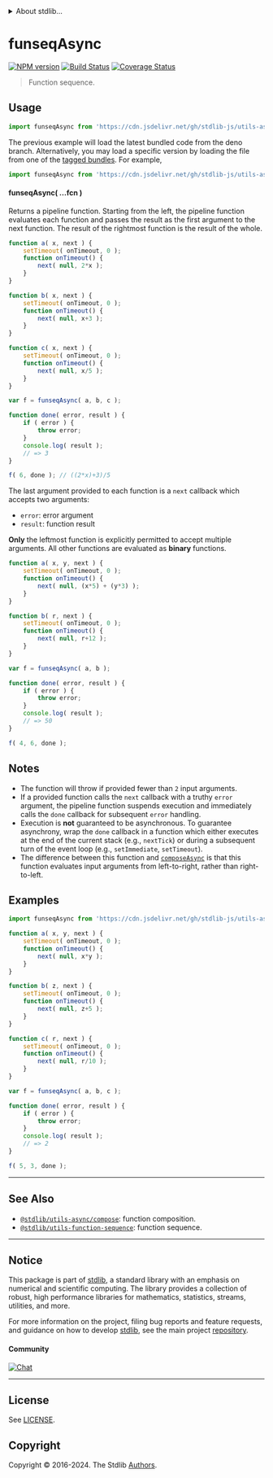 <!--

@license Apache-2.0

Copyright (c) 2018 The Stdlib Authors.

Licensed under the Apache License, Version 2.0 (the "License");
you may not use this file except in compliance with the License.
You may obtain a copy of the License at

   http://www.apache.org/licenses/LICENSE-2.0

Unless required by applicable law or agreed to in writing, software
distributed under the License is distributed on an "AS IS" BASIS,
WITHOUT WARRANTIES OR CONDITIONS OF ANY KIND, either express or implied.
See the License for the specific language governing permissions and
limitations under the License.

-->


<details>
  <summary>
    About stdlib...
  </summary>
  <p>We believe in a future in which the web is a preferred environment for numerical computation. To help realize this future, we've built stdlib. stdlib is a standard library, with an emphasis on numerical and scientific computation, written in JavaScript (and C) for execution in browsers and in Node.js.</p>
  <p>The library is fully decomposable, being architected in such a way that you can swap out and mix and match APIs and functionality to cater to your exact preferences and use cases.</p>
  <p>When you use stdlib, you can be absolutely certain that you are using the most thorough, rigorous, well-written, studied, documented, tested, measured, and high-quality code out there.</p>
  <p>To join us in bringing numerical computing to the web, get started by checking us out on <a href="https://github.com/stdlib-js/stdlib">GitHub</a>, and please consider <a href="https://opencollective.com/stdlib">financially supporting stdlib</a>. We greatly appreciate your continued support!</p>
</details>

# funseqAsync

[![NPM version][npm-image]][npm-url] [![Build Status][test-image]][test-url] [![Coverage Status][coverage-image]][coverage-url] <!-- [![dependencies][dependencies-image]][dependencies-url] -->

> Function sequence.

<!-- Section to include introductory text. Make sure to keep an empty line after the intro `section` element and another before the `/section` close. -->

<section class="intro">

</section>

<!-- /.intro -->

<!-- Package usage documentation. -->



<section class="usage">

## Usage

```javascript
import funseqAsync from 'https://cdn.jsdelivr.net/gh/stdlib-js/utils-async-function-sequence@deno/mod.js';
```
The previous example will load the latest bundled code from the deno branch. Alternatively, you may load a specific version by loading the file from one of the [tagged bundles](https://github.com/stdlib-js/utils-async-function-sequence/tags). For example,

```javascript
import funseqAsync from 'https://cdn.jsdelivr.net/gh/stdlib-js/utils-async-function-sequence@v0.2.2-deno/mod.js';
```

#### funseqAsync( ...fcn )

Returns a pipeline function. Starting from the left, the pipeline function evaluates each function and passes the result as the first argument to the next function. The result of the rightmost function is the result of the whole.

```javascript
function a( x, next ) {
    setTimeout( onTimeout, 0 );
    function onTimeout() {
        next( null, 2*x );
    }
}

function b( x, next ) {
    setTimeout( onTimeout, 0 );
    function onTimeout() {
        next( null, x+3 );
    }
}

function c( x, next ) {
    setTimeout( onTimeout, 0 );
    function onTimeout() {
        next( null, x/5 );
    }
}

var f = funseqAsync( a, b, c );

function done( error, result ) {
    if ( error ) {
        throw error;
    }
    console.log( result );
    // => 3
}

f( 6, done ); // ((2*x)+3)/5
```

The last argument provided to each function is a `next` callback which accepts two arguments:

-   `error`: error argument
-   `result`: function result

**Only** the leftmost function is explicitly permitted to accept multiple arguments. All other functions are evaluated as **binary** functions.

```javascript
function a( x, y, next ) {
    setTimeout( onTimeout, 0 );
    function onTimeout() {
        next( null, (x*5) + (y*3) );
    }
}

function b( r, next ) {
    setTimeout( onTimeout, 0 );
    function onTimeout() {
        next( null, r+12 );
    }
}

var f = funseqAsync( a, b );

function done( error, result ) {
    if ( error ) {
        throw error;
    }
    console.log( result );
    // => 50
}

f( 4, 6, done );
```

</section>

<!-- /.usage -->

<!-- Package usage notes. Make sure to keep an empty line after the `section` element and another before the `/section` close. -->

<section class="notes">

## Notes

-   The function will throw if provided fewer than `2` input arguments.
-   If a provided function calls the `next` callback with a truthy `error` argument, the pipeline function suspends execution and immediately calls the `done` callback for subsequent `error` handling.
-   Execution is **not** guaranteed to be asynchronous. To guarantee asynchrony, wrap the `done` callback in a function which either executes at the end of the current stack (e.g., `nextTick`) or during a subsequent turn of the event loop (e.g., `setImmediate`, `setTimeout`).
-   The difference between this function and [`composeAsync`][@stdlib/utils/async/compose] is that this function evaluates input arguments from left-to-right, rather than right-to-left.

</section>

<!-- /.notes -->

<!-- Package usage examples. -->

<section class="examples">

## Examples

<!-- eslint no-undef: "error" -->

```javascript
import funseqAsync from 'https://cdn.jsdelivr.net/gh/stdlib-js/utils-async-function-sequence@deno/mod.js';

function a( x, y, next ) {
    setTimeout( onTimeout, 0 );
    function onTimeout() {
        next( null, x*y );
    }
}

function b( z, next ) {
    setTimeout( onTimeout, 0 );
    function onTimeout() {
        next( null, z+5 );
    }
}

function c( r, next ) {
    setTimeout( onTimeout, 0 );
    function onTimeout() {
        next( null, r/10 );
    }
}

var f = funseqAsync( a, b, c );

function done( error, result ) {
    if ( error ) {
        throw error;
    }
    console.log( result );
    // => 2
}

f( 5, 3, done );
```

</section>

<!-- /.examples -->

<!-- Section to include cited references. If references are included, add a horizontal rule *before* the section. Make sure to keep an empty line after the `section` element and another before the `/section` close. -->

<section class="references">

</section>

<!-- /.references -->

<!-- Section for related `stdlib` packages. Do not manually edit this section, as it is automatically populated. -->

<section class="related">

* * *

## See Also

-   <span class="package-name">[`@stdlib/utils-async/compose`][@stdlib/utils/async/compose]</span><span class="delimiter">: </span><span class="description">function composition.</span>
-   <span class="package-name">[`@stdlib/utils-function-sequence`][@stdlib/utils/function-sequence]</span><span class="delimiter">: </span><span class="description">function sequence.</span>

</section>

<!-- /.related -->

<!-- Section for all links. Make sure to keep an empty line after the `section` element and another before the `/section` close. -->


<section class="main-repo" >

* * *

## Notice

This package is part of [stdlib][stdlib], a standard library with an emphasis on numerical and scientific computing. The library provides a collection of robust, high performance libraries for mathematics, statistics, streams, utilities, and more.

For more information on the project, filing bug reports and feature requests, and guidance on how to develop [stdlib][stdlib], see the main project [repository][stdlib].

#### Community

[![Chat][chat-image]][chat-url]

---

## License

See [LICENSE][stdlib-license].


## Copyright

Copyright &copy; 2016-2024. The Stdlib [Authors][stdlib-authors].

</section>

<!-- /.stdlib -->

<!-- Section for all links. Make sure to keep an empty line after the `section` element and another before the `/section` close. -->

<section class="links">

[npm-image]: http://img.shields.io/npm/v/@stdlib/utils-async-function-sequence.svg
[npm-url]: https://npmjs.org/package/@stdlib/utils-async-function-sequence

[test-image]: https://github.com/stdlib-js/utils-async-function-sequence/actions/workflows/test.yml/badge.svg?branch=v0.2.2
[test-url]: https://github.com/stdlib-js/utils-async-function-sequence/actions/workflows/test.yml?query=branch:v0.2.2

[coverage-image]: https://img.shields.io/codecov/c/github/stdlib-js/utils-async-function-sequence/main.svg
[coverage-url]: https://codecov.io/github/stdlib-js/utils-async-function-sequence?branch=main

<!--

[dependencies-image]: https://img.shields.io/david/stdlib-js/utils-async-function-sequence.svg
[dependencies-url]: https://david-dm.org/stdlib-js/utils-async-function-sequence/main

-->

[chat-image]: https://img.shields.io/gitter/room/stdlib-js/stdlib.svg
[chat-url]: https://app.gitter.im/#/room/#stdlib-js_stdlib:gitter.im

[stdlib]: https://github.com/stdlib-js/stdlib

[stdlib-authors]: https://github.com/stdlib-js/stdlib/graphs/contributors

[umd]: https://github.com/umdjs/umd
[es-module]: https://developer.mozilla.org/en-US/docs/Web/JavaScript/Guide/Modules

[deno-url]: https://github.com/stdlib-js/utils-async-function-sequence/tree/deno
[deno-readme]: https://github.com/stdlib-js/utils-async-function-sequence/blob/deno/README.md
[umd-url]: https://github.com/stdlib-js/utils-async-function-sequence/tree/umd
[umd-readme]: https://github.com/stdlib-js/utils-async-function-sequence/blob/umd/README.md
[esm-url]: https://github.com/stdlib-js/utils-async-function-sequence/tree/esm
[esm-readme]: https://github.com/stdlib-js/utils-async-function-sequence/blob/esm/README.md
[branches-url]: https://github.com/stdlib-js/utils-async-function-sequence/blob/main/branches.md

[stdlib-license]: https://raw.githubusercontent.com/stdlib-js/utils-async-function-sequence/main/LICENSE

[@stdlib/utils/async/compose]: https://github.com/stdlib-js/utils-async-compose/tree/deno

<!-- <related-links> -->

[@stdlib/utils/async/compose]: https://github.com/stdlib-js/utils-async-compose/tree/deno

[@stdlib/utils/function-sequence]: https://github.com/stdlib-js/utils-function-sequence/tree/deno

<!-- </related-links> -->

</section>

<!-- /.links -->
